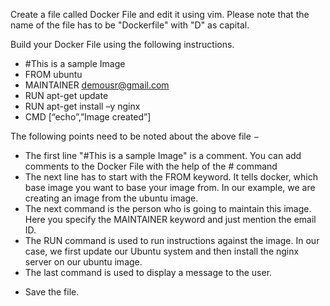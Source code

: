 Create a file called Docker File and edit it using vim. 
Please note that the name of the file has to be "Dockerfile" with "D" as capital.

Build your Docker File using the following instructions.
 - #This is a sample Image 
 - FROM ubuntu 
 - MAINTAINER demousr@gmail.com 
 - RUN apt-get update 
 - RUN apt-get install –y nginx 
 - CMD [“echo”,”Image created”] 

The following points need to be noted about the above file −
 * The first line "#This is a sample Image" is a comment. You can add comments to the Docker File with the help of the # command
 * The next line has to start with the FROM keyword. It tells docker, which base image you want to base your image from. In our example, we are creating an image from the ubuntu image.
 * The next command is the person who is going to maintain this image. Here you specify the MAINTAINER keyword and just mention the email ID.
 * The RUN command is used to run instructions against the image. In our case, we first update our Ubuntu system and then install the nginx server on our ubuntu image.
* The last command is used to display a message to the user.
 - Save the file. 
